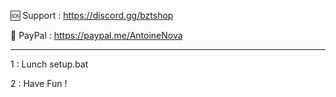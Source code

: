 🆘 Support : https://discord.gg/bztshop


💸 PayPal : https://paypal.me/AntoineNova

-----------------------------------------------

1 : Lunch setup.bat

2 : Have Fun !
